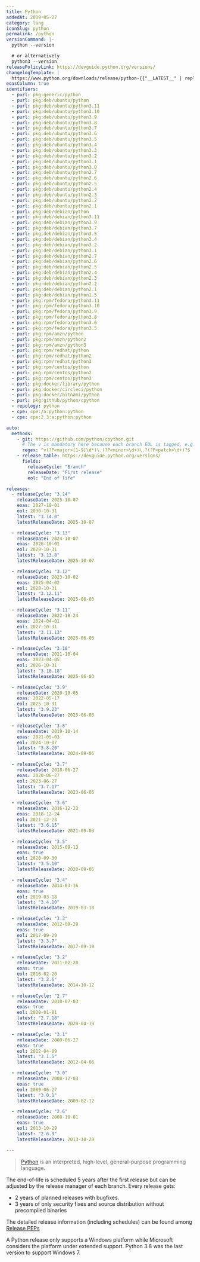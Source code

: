 ```yaml
---
title: Python
addedAt: 2019-05-27
category: lang
iconSlug: python
permalink: /python
versionCommand: |-
  python --version

  # or alternatively
  python3 --version
releasePolicyLink: https://devguide.python.org/versions/
changelogTemplate: |
  https://www.python.org/downloads/release/python-{{"__LATEST__" | replace:'.',''}}/
eoasColumn: true
identifiers:
  - purl: pkg:generic/python
  - purl: pkg:deb/ubuntu/python
  - purl: pkg:deb/ubuntu/python3.11
  - purl: pkg:deb/ubuntu/python3.10
  - purl: pkg:deb/ubuntu/python3.9
  - purl: pkg:deb/ubuntu/python3.8
  - purl: pkg:deb/ubuntu/python3.7
  - purl: pkg:deb/ubuntu/python3.6
  - purl: pkg:deb/ubuntu/python3.5
  - purl: pkg:deb/ubuntu/python3.4
  - purl: pkg:deb/ubuntu/python3.3
  - purl: pkg:deb/ubuntu/python3.2
  - purl: pkg:deb/ubuntu/python3.1
  - purl: pkg:deb/ubuntu/python3.0
  - purl: pkg:deb/ubuntu/python2.7
  - purl: pkg:deb/ubuntu/python2.6
  - purl: pkg:deb/ubuntu/python2.5
  - purl: pkg:deb/ubuntu/python2.4
  - purl: pkg:deb/ubuntu/python2.3
  - purl: pkg:deb/ubuntu/python2.2
  - purl: pkg:deb/ubuntu/python2.1
  - purl: pkg:deb/debian/python
  - purl: pkg:deb/debian/python3.11
  - purl: pkg:deb/debian/python3.9
  - purl: pkg:deb/debian/python3.7
  - purl: pkg:deb/debian/python3.5
  - purl: pkg:deb/debian/python3.4
  - purl: pkg:deb/debian/python3.2
  - purl: pkg:deb/debian/python3.1
  - purl: pkg:deb/debian/python2.7
  - purl: pkg:deb/debian/python2.6
  - purl: pkg:deb/debian/python2.5
  - purl: pkg:deb/debian/python2.4
  - purl: pkg:deb/debian/python2.3
  - purl: pkg:deb/debian/python2.2
  - purl: pkg:deb/debian/python2.1
  - purl: pkg:deb/debian/python1.5
  - purl: pkg:rpm/fedora/python3.11
  - purl: pkg:rpm/fedora/python3.10
  - purl: pkg:rpm/fedora/python3.9
  - purl: pkg:rpm/fedora/python3.8
  - purl: pkg:rpm/fedora/python3.6
  - purl: pkg:rpm/fedora/python3.5
  - purl: pkg:rpm/amzn/python
  - purl: pkg:rpm/amzn/python2
  - purl: pkg:rpm/amzn/python3
  - purl: pkg:rpm/redhat/python
  - purl: pkg:rpm/redhat/python2
  - purl: pkg:rpm/redhat/python3
  - purl: pkg:rpm/centos/python
  - purl: pkg:rpm/centos/python2
  - purl: pkg:rpm/centos/python3
  - purl: pkg:docker/library/python
  - purl: pkg:docker/circleci/python
  - purl: pkg:docker/bitnami/python
  - purl: pkg:github/python/cpython
  - repology: python
  - cpe: cpe:/a:python:python
  - cpe: cpe:2.3:a:python:python

auto:
  methods:
    - git: https://github.com/python/cpython.git
      # The v is mandatory here because each branch EOL is tagged, e.g. https://github.com/python/cpython/releases/tag/3.6
      regex: ^v(?P<major>[1-9]\d*)\.(?P<minor>\d+)\.?(?P<patch>\d+)?$
    - release_table: https://devguide.python.org/versions/
      fields:
        releaseCycle: "Branch"
        releaseDate: "First release"
        eol: "End of life"

releases:
  - releaseCycle: "3.14"
    releaseDate: 2025-10-07
    eoas: 2027-10-01
    eol: 2030-10-31
    latest: "3.14.0"
    latestReleaseDate: 2025-10-07

  - releaseCycle: "3.13"
    releaseDate: 2024-10-07
    eoas: 2026-10-01
    eol: 2029-10-31
    latest: "3.13.8"
    latestReleaseDate: 2025-10-07

  - releaseCycle: "3.12"
    releaseDate: 2023-10-02
    eoas: 2025-04-02
    eol: 2028-10-31
    latest: "3.12.11"
    latestReleaseDate: 2025-06-03

  - releaseCycle: "3.11"
    releaseDate: 2022-10-24
    eoas: 2024-04-01
    eol: 2027-10-31
    latest: "3.11.13"
    latestReleaseDate: 2025-06-03

  - releaseCycle: "3.10"
    releaseDate: 2021-10-04
    eoas: 2023-04-05
    eol: 2026-10-31
    latest: "3.10.18"
    latestReleaseDate: 2025-06-03

  - releaseCycle: "3.9"
    releaseDate: 2020-10-05
    eoas: 2022-05-17
    eol: 2025-10-31
    latest: "3.9.23"
    latestReleaseDate: 2025-06-03

  - releaseCycle: "3.8"
    releaseDate: 2019-10-14
    eoas: 2021-05-03
    eol: 2024-10-07
    latest: "3.8.20"
    latestReleaseDate: 2024-09-06

  - releaseCycle: "3.7"
    releaseDate: 2018-06-27
    eoas: 2020-06-27
    eol: 2023-06-27
    latest: "3.7.17"
    latestReleaseDate: 2023-06-05

  - releaseCycle: "3.6"
    releaseDate: 2016-12-23
    eoas: 2018-12-24
    eol: 2021-12-23
    latest: "3.6.15"
    latestReleaseDate: 2021-09-03

  - releaseCycle: "3.5"
    releaseDate: 2015-09-13
    eoas: true
    eol: 2020-09-30
    latest: "3.5.10"
    latestReleaseDate: 2020-09-05

  - releaseCycle: "3.4"
    releaseDate: 2014-03-16
    eoas: true
    eol: 2019-03-18
    latest: "3.4.10"
    latestReleaseDate: 2019-03-18

  - releaseCycle: "3.3"
    releaseDate: 2012-09-29
    eoas: true
    eol: 2017-09-29
    latest: "3.3.7"
    latestReleaseDate: 2017-09-19

  - releaseCycle: "3.2"
    releaseDate: 2011-02-20
    eoas: true
    eol: 2016-02-20
    latest: "3.2.6"
    latestReleaseDate: 2014-10-12

  - releaseCycle: "2.7"
    releaseDate: 2010-07-03
    eoas: true
    eol: 2020-01-01
    latest: "2.7.18"
    latestReleaseDate: 2020-04-19

  - releaseCycle: "3.1"
    releaseDate: 2009-06-27
    eoas: true
    eol: 2012-04-09
    latest: "3.1.5"
    latestReleaseDate: 2012-04-06

  - releaseCycle: "3.0"
    releaseDate: 2008-12-03
    eoas: true
    eol: 2009-06-27
    latest: "3.0.1"
    latestReleaseDate: 2009-02-12

  - releaseCycle: "2.6"
    releaseDate: 2008-10-01
    eoas: true
    eol: 2013-10-29
    latest: "2.6.9"
    latestReleaseDate: 2013-10-29

---
```


> [Python](https://www.python.org/) is an interpreted, high-level, general-purpose programming
> language.

The end-of-life is scheduled 5 years after the first release but can be adjusted by the release
manager of each branch. Every release gets:

- 2 years of planned releases with bugfixes.
- 3 years of only security fixes and source distribution without precompiled binaries

The detailed release information (including schedules) can be found among [Release PEPs](https://peps.python.org/topic/release/)

A Python release only supports a Windows platform while Microsoft considers the platform under
extended support. Python 3.8 was the last version to support Windows 7.
